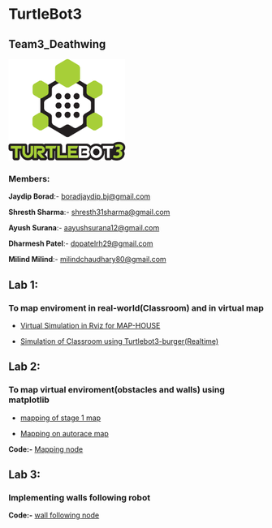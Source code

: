 # TurtleBot3
## Team3_Deathwing

<img src="https://raw.githubusercontent.com/THD-autonomous-system/team3_deathwing/main/Images/logo_turtlebot3.png" width="230" height="200">

### **Members:**

  **Jaydip Borad**:- <boradjaydip.bj@gmail.com>

  **Shresth Sharma**:- <shresth31sharma@gmail.com>

  **Ayush Surana**:- <aayushsurana12@gmail.com>

  **Dharmesh Patel**:- <dppatelrh29@gmail.com>

  **Milind Milind**:- <milindchaudhary80@gmail.com>

## Lab 1:
   
   ### To map enviroment in real-world(Classroom) and in virtual map
    
   * [Virtual Simulation in Rviz for MAP-HOUSE](https://github.com/THD-autonomous-system/team3_deathwing/tree/main/Lab%201/virtual_home_mapping)
   
   * [Simulation of Classroom using Turtlebot3-burger(Realtime)](https://github.com/THD-autonomous-system/team3_deathwing/tree/main/Lab%201/turtlebot3_classroom_Hoerssal_Sparkasse_mapping)

## Lab 2:

   ### To map virtual enviroment(obstacles and walls) using matplotlib

   * [mapping of stage 1 map](https://github.com/THD-autonomous-system/team3_deathwing/blob/main/Lab%202/Screenshot%20from%202022-11-28%2017-59-01.png)
   
   * [Mapping on autorace map](https://github.com/THD-autonomous-system/team3_deathwing/blob/main/Lab%202/Screenshot%20from%202022-11-28%2018-14-03.png)
   
   **Code:-** [Mapping node](https://github.com/THD-autonomous-system/team3_deathwing/blob/main/Lab%202/laser.py)
   
## Lab 3:

   ### Implementing walls following robot 
   
   **Code:-** [wall following node](https://github.com/THD-autonomous-system/team3_deathwing/blob/main/Lab%203/wall_follower.py)
   
  

